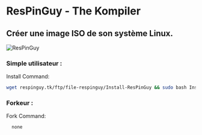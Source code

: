 # ResPinGuy - The Kompiler
## Créer une image ISO de son système Linux.

![ResPinGuy](https://avatars.githubusercontent.com/u/88199930?v=4)

### Simple utilisateur :
Install Command:

```bash
wget respinguy.tk/ftp/file-respinguy/Install-ResPinGuy && sudo bash Install-ResPinGuy && rm Install-ResPinGuy
```

### Forkeur :
Fork Command:
```
  none
```
